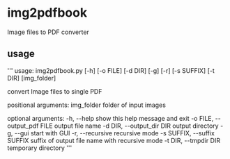 # img2pdfbook
Image files to PDF converter

## usage
'''
usage: img2pdfbook.py [-h] [-o FILE] [-d DIR] [-g] [-r] [-s SUFFIX] [-t DIR] [img_folder]

convert Image files to single PDF

positional arguments:
  img_folder            folder of input images

optional arguments:
  -h, --help            show this help message and exit
  -o FILE, --output_pdf FILE
                        output file name
  -d DIR, --output_dir DIR
                        output directory
  -g, --gui             start with GUI
  -r, --recursive       recursive mode
  -s SUFFIX, --suffix SUFFIX
                        suffix of output file name with recursive mode
  -t DIR, --tmpdir DIR  temporary directory
  '''

